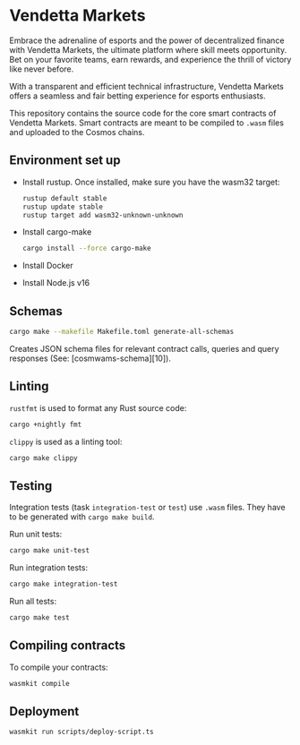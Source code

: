 # Vendetta Markets

Embrace the adrenaline of esports and the power of decentralized finance with Vendetta Markets, the ultimate platform where skill meets opportunity. Bet on your favorite teams, earn rewards, and experience the thrill of victory like never before.

With a transparent and efficient technical infrastructure, Vendetta Markets offers a seamless and fair betting experience for esports enthusiasts.

This repository contains the source code for the core smart contracts of Vendetta Markets. Smart contracts are meant to be compiled to `.wasm` files and uploaded to the Cosmos chains.

## Environment set up

- Install rustup. Once installed, make sure you have the wasm32 target:

  ```bash
  rustup default stable
  rustup update stable
  rustup target add wasm32-unknown-unknown
  ```

- Install cargo-make

  ```bash
  cargo install --force cargo-make
  ```

- Install Docker

- Install Node.js v16

## Schemas

```bash
cargo make --makefile Makefile.toml generate-all-schemas
```

Creates JSON schema files for relevant contract calls, queries and query responses (See: [cosmwams-schema][10]).

## Linting

`rustfmt` is used to format any Rust source code:

```bash
cargo +nightly fmt
```

`clippy` is used as a linting tool:

```bash
cargo make clippy
```

## Testing

Integration tests (task `integration-test` or `test`) use `.wasm` files. They have to be generated with `cargo make build`.

Run unit tests:

```bash
cargo make unit-test
```

Run integration tests:

```bash
cargo make integration-test
```

Run all tests:

```bash
cargo make test
```

## Compiling contracts

To compile your contracts: 
```bash
wasmkit compile
```

## Deployment

```bash
wasmkit run scripts/deploy-script.ts
```